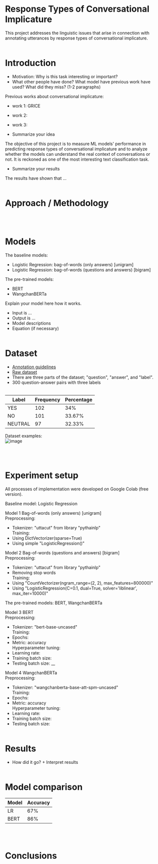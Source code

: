 # Response Types of Conversational Implicature
This project addresses the linguistic issues that arise in connection with annotating utterances by response types of conversational implicature.
<br/><br/>

# Introduction
 - Motivation: Why is this task interesting or important?
 - What other people have done? What model have previous work have used? What did they miss? (1-2 paragraphs)

Previous works about conversational implicature:
 - work 1: GRICE
 - work 2:
 - work 3:


 - Summarize your idea

The objective of this project is to measure ML models' performance in predicting response types of conversational implicature and to analyze whether the models can understand the real context of conversations or not. It is reckoned as one of the most interesting text classification task.
 - Summarize your results

The results have shown that ...
<br/><br/>

# Approach / Methodology

<br/><br/>

# Models
The baseline models:
 - Logistic Regression: bag-of-words (only answers) [unigram]
 - Logistic Regression: bag-of-words (questions and answers) [bigram]

The pre-trained models:
 - BERT
 - WangchanBERTa

Explain your model here how it works.
 - Input is ...
 - Output is ...
 - Model descriptions
 - Equation (if necessary)
<br/><br/>

# Dataset
 - [Annotation guidelines](https://acrobat.adobe.com/link/review?uri=urn:aaid:scds:US:32f73871-7744-3a29-ace0-11ca0fca99a7)
 - [Raw dataset](https://docs.google.com/spreadsheets/d/1Ji2k0cT5RLNC6C2xYeZczRuN35PEP2QgbuUtwDdOB9o/edit?usp=sharing)
 - There are three parts of the dataset; "question", "answer", and "label".
 - 300 question-answer pairs with three labels
<br/><br/>

| Label | Frequency | Percentage |
|-------| --------- | ---------- |
| YES | 102 | 34% |
| NO | 101 | 33.67% |
| NEUTRAL | 97 | 32.33% |

Dataset examples:<br/>
![image](https://user-images.githubusercontent.com/40376515/204923565-1395c530-cec3-49c5-a218-718a4d9f1668.png)

<br/><br/>

# Experiment setup
All processes of implementation were developed on Google Colab (free version).

Baseline model: Logistic Regression<br/>

Model 1 Bag-of-words (only answers) [unigram]<br/>
 Preprocessing:
 - Tokenizer: "uttacut" from library "pythainlp"<br/>
 Training:
 - Using DictVectorizer(sparse=True)
 - Using simple "LogisticRegression()"

Model 2 Bag-of-words (questions and answers) [bigram]<br/>
 Preprocessing:
 - Tokenizer: "uttacut" from library "pythainlp"
 - Removing stop words<br/>
 Training:
 - Using "CountVectorizer(ngram_range=(2, 2), max_features=800000)"
 - Using "LogisticRegression(C=0.1, dual=True, solver='liblinear', max_iter=10000)"

The pre-trained models: BERT, WangchanBERTa<br/>

Model 3 BERT<br/>
 Preprocessing:
 - Tokenizer: "bert-base-uncased"<br/>
 Training:
 - Epochs:
 - Metric: accuracy<br/>
 Hyperparameter tuning:
 - Learning rate:
 - Training batch size:
 - Testing batch size: __ <br/>
 
 Model 4 WangchanBERTa<br/>
 Preprocessing:
 - Tokenizer: "wangchanberta-base-att-spm-uncased"<br/>
 Training:
 - Epochs:
 - Metric: accuracy<br/>
 Hyperparameter tuning:
 - Learning rate:
 - Training batch size:
 - Testing batch size:
<br/><br/>

# Results
 - How did it go? + Interpret results
<br/><br/>

# Model comparison
| Model | Accuracy |
| -------- | --------- |
| LR | 67% |
| BERT | 86% |

<br/><br/>

# Conclusions

